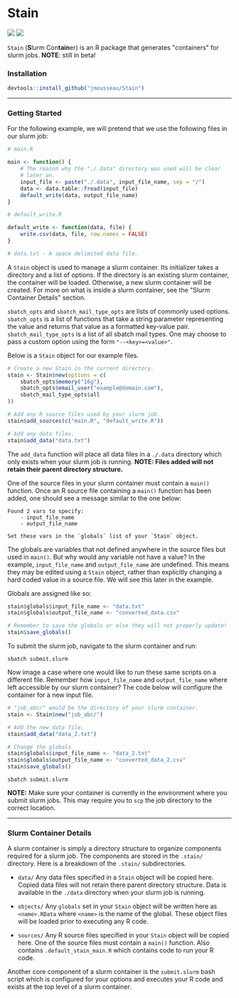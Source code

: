 # Stain

![](https://img.shields.io/badge/release-v0.5.0-red.svg?style=flat)
![](https://img.shields.io/travis/jmousseau/Stain/dev.svg)

`Stain` (**S**lurm Con**tain**er) is an R package that generates "containers"
for slurm jobs. **NOTE**: still in beta!


### Installation

```R
devtools::install_github("jmousseau/Stain")
```

---

### Getting Started

For the following example, we will pretend that we use the following files
in our slurm job:

```R
# main.R

main <- function() {
    # The reason why the "./.data" directory was used will be clear
    # later on.
    input_file <- paste("./.data", input_file_name, sep = "/")
    data <- data.table::fread(input_file)
    default_write(data, output_file_name)
}
```

```R
# default_write.R

default_write <- function(data, file) {
    write.csv(data, file, row.names = FALSE)
}
```

```R
# data.txt - A space delimited data file.
```

A `Stain` object is used to manage a slurm container. Its initializer takes a
directory and a list of options. If the directory is an existing slurm
container, the container will be loaded. Otherwise, a new slurm container
will be created. For more on what is inside a slurm container, see the
"Slurm Container Details" section.

`sbatch_opts` and `sbatch_mail_type_opts` are lists of commonly used options.
`sbatch_opts` is a list of functions that take a string parameter representing
the value and returns that value as a formatted key-value pair.
`sbatch_mail_type_opts` is a list of all sbatch mail types. One may choose to pass a custom option using the form `"--<key>=<value>"`.

Below is a `Stain` object for our example files.

```R
# Create a new Stain in the current directory.
stain <- Stain$new(options = c(
    sbatch_opts$memory("16g"),
    sbatch_opts$email_user("example@domain.com"),
    sbatch_mail_type_opts$all
))

# Add any R source files used by your slurm job.
stain$add_sources(c("main.R", "default_write.R"))

# Add any data files.
stain$add_data("data.txt")
```

The `add_data` function will place all data files in a `./.data` directory which
only exists when your slurm job is running. **NOTE: Files added will not retain
their parent directory structure.**

One of the source files in your slurm container must contain a `main()` function.
Once an R source file containing a `main()` function has been added, one should
see a message similar to the one below:

```
Found 2 vars to specify:
    - input_file_name
    - output_file_name

Set these vars in the `globals` list of your `Stain` object.
```

The globals are variables that not defined anywhere in the source files but
used in `main()`. But why would any variable not have a value? In the example,
`input_file_name` and `output_file_name` are undefined. This means they may be
edited using a `Stain` object, rather than explicitly changing a hard coded
value in a source file. We will see this later in the example.

Globals are assigned like so:
```R
stain$globals$input_file_name <- "data.txt"
stain$globals$output_file_name <- "converted_data.csv"

# Remember to save the globals or else they will not properly update!
stain$save_globals()
```

To submit the slurm job, navigate to the slurm container and run:
```shell
sbatch submit.slurm
```

Now image a case where one would like to run these same scripts on a different
file. Remember how `input_file_name` and `output_file_name` where left
accessible by our slurm container? The code below will configure the container
for a new input file.

```R
# "job_abc/" would be the directory of your slurm container.
stain <- Stain$new("job_abc/")

# Add the new data file.
stain$add_data("data_2.txt")

# Change the globals
stain$globals$input_file_name <- "data_2.txt"
stain$globals$output_file_name <- "converted_data_2.csv"
stain$save_globals()
```
```shell
sbatch submit.slurm
```

**NOTE:** Make sure your container is currently in the environment where you
submit slurm jobs. This may require you to `scp` the job directory to the
correct location.

---

### Slurm Container Details

A slurm container is simply a directory structure to organize components required
for a slurm job. The components are stored in the `.stain/` directory. Here
is a breakdown of the `.stain/` subdirectories.

- `data/` Any data files specified in a `Stain` object will be copied here.
Copied data files will not retain there parent directory structure. Data is
available in the `./data` directory when your slurm job is running.

- `objects/` Any `globals` set in your `Stain` object will be written here as
`<name>.RData` where `<name>` is the name of the global. These object files will
be loaded prior to executing any R code.

- `sources/` Any R source files specified in your `Stain` object will be copied
here. One of the source files must contain a `main()` function. Also contains
`.default_stain_main.R` which contains code to run your R code.

Another core component of a slurm container is the `submit.slurm` bash script
which is configured for your options and executes your R code and exists at the
top level of a slurm container.
